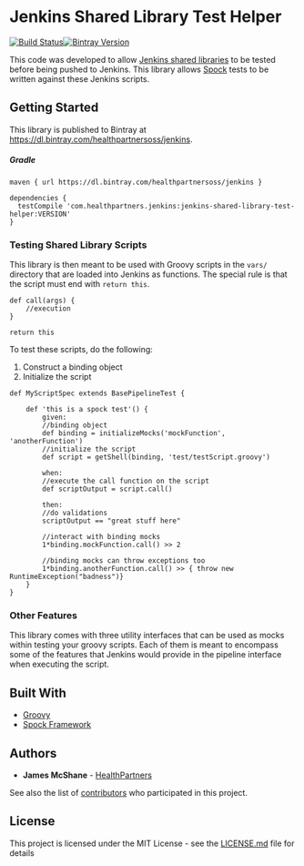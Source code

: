 # Jenkins Shared Library Test Helper

[![Build Status](https://api.travis-ci.org/HealthPartnersOSS/jenkins-shared-library-test-helper.svg?branch=master)](https://travis-ci.org/HealthPartnersOSS/jenkins-shared-library-test-helper/)[![Bintray Version](https://img.shields.io/bintray/v/healthpartnersoss/jenkins/jenkins-shared-library-test-helper.svg)](https://bintray.com/healthpartnersoss/jenkins/jenkins-shared-library-test-helper)

This code was developed to allow [Jenkins 
shared libraries](https://jenkins.io/doc/book/pipeline/shared-libraries/)
to be tested before being pushed to Jenkins. This library
allows [Spock](http://spockframework.org/spock/docs/1.1/index.html)
tests to be written against these Jenkins
scripts.

## Getting Started

This library is published to Bintray at https://dl.bintray.com/healthpartnersoss/jenkins.

##### Gradle
```$groovy
maven { url https://dl.bintray.com/healthpartnersoss/jenkins }

dependencies {
  testCompile 'com.healthpartners.jenkins:jenkins-shared-library-test-helper:VERSION'
}
```

### Testing Shared Library Scripts

This library is then meant to be used with Groovy scripts
in the `vars/` directory that are loaded into Jenkins as functions.
The special rule is that the script must end with `return this`.

```$groovy
def call(args) {
    //execution
}

return this
```

To test these scripts, do the following:

1. Construct a binding object
2. Initialize the script

```$groovy
def MyScriptSpec extends BasePipelineTest {

    def 'this is a spock test'() {
        given:
        //binding object
        def binding = initializeMocks('mockFunction', 'anotherFunction')
        //initialize the script
        def script = getShell(binding, 'test/testScript.groovy')
        
        when:
        //execute the call function on the script
        def scriptOutput = script.call()
        
        then:
        //do validations
        scriptOutput == "great stuff here"
        
        //interact with binding mocks
        1*binding.mockFunction.call() >> 2
        
        //binding mocks can throw exceptions too
        1*binding.anotherFunction.call() >> { throw new RuntimeException("badness")}
    }
}
```

### Other Features

This library comes with three utility interfaces that can be
used as mocks within testing your groovy scripts. Each of them
is meant to encompass some of the features that Jenkins would
provide in the pipeline interface when executing the script.

## Built With

* [Groovy](http://groovy-lang.org/)
* [Spock Framework](http://spockframework.org/spock/docs/1.1/index.html)

## Authors

* **James McShane** - [HealthPartners](https://github.com/healthpartnersoss)

See also the list of [contributors](https://github.com/healthpartnersoss/jenkins-shared-library-test-helper/contributors) who participated in this project.

## License

This project is licensed under the MIT License - see the [LICENSE.md](LICENSE.md) file for details
